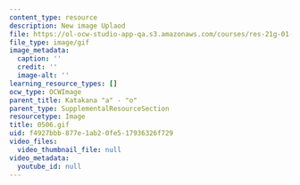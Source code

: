 ```yaml
---
content_type: resource
description: New image Uplaod
file: https://ol-ocw-studio-app-qa.s3.amazonaws.com/courses/res-21g-01-kana-spring-2010/f4927bbb877e1ab20fe517936326f729_0506.gif
file_type: image/gif
image_metadata:
  caption: ''
  credit: ''
  image-alt: ''
learning_resource_types: []
ocw_type: OCWImage
parent_title: Katakana "a" - "o"
parent_type: SupplementalResourceSection
resourcetype: Image
title: 0506.gif
uid: f4927bbb-877e-1ab2-0fe5-17936326f729
video_files:
  video_thumbnail_file: null
video_metadata:
  youtube_id: null
---
```

